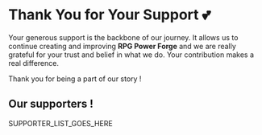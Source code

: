 # Thank You for Your Support 💕

Your generous support is the backbone of our journey. It allows us to continue creating and improving **RPG Power Forge** and we are really grateful for your trust and belief in what we do. Your contribution makes a real difference.

Thank you for being a part of our story !

## Our supporters !

SUPPORTER_LIST_GOES_HERE